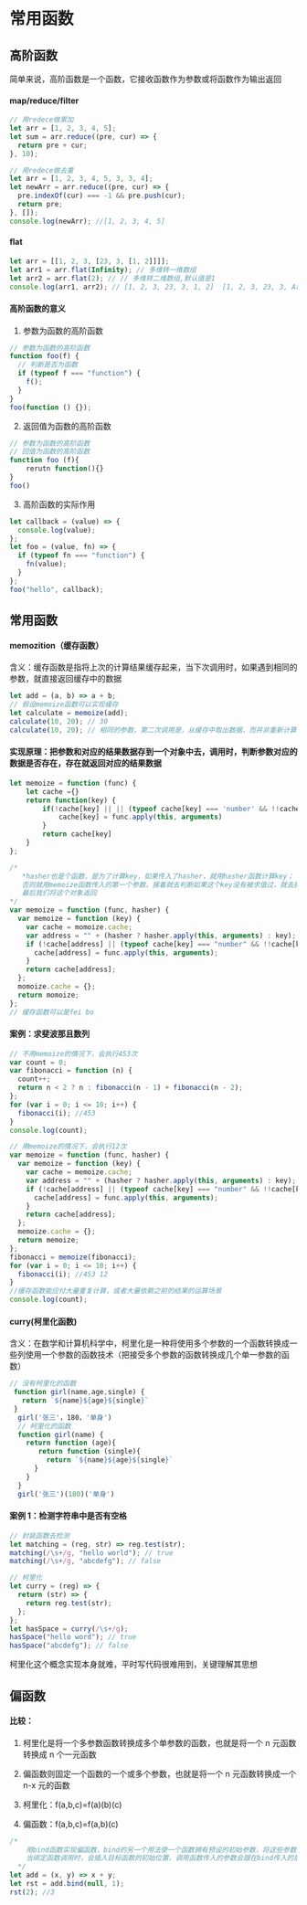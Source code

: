 # 常用函数

## 高阶函数

简单来说，高阶函数是一个函数，它接收函数作为参数或将函数作为输出返回

#### map/reduce/filter

```js
// 用redece做累加
let arr = [1, 2, 3, 4, 5];
let sum = arr.reduce((pre, cur) => {
  return pre + cur;
}, 10);

// 用redece做去重
let arr = [1, 2, 3, 4, 5, 3, 3, 4];
let newArr = arr.reduce((pre, cur) => {
  pre.indexOf(cur) === -1 && pre.push(cur);
  return pre;
}, []);
console.log(newArr); //[1, 2, 3, 4, 5]
```

#### flat

```js
let arr = [[1, 2, 3, [23, 3, [1, 2]]]];
let arr1 = arr.flat(Infinity); // 多维转一维数组
let arr2 = arr.flat(2); // // 多维转二维数组,默认值是1
console.log(arr1, arr2); // [1, 2, 3, 23, 3, 1, 2]  [1, 2, 3, 23, 3, Array(2)]
```

#### 高阶函数的意义

1. 参数为函数的高阶函数

```js
// 参数为函数的高阶函数
function foo(f) {
  // 判断是否为函数
  if (typeof f === "function") {
    f();
  }
}
foo(function () {});
```

2. 返回值为函数的高阶函数

```js
// 参数为函数的高阶函数
// 回值为函数的高阶函数
function foo (f){
    rerutn function(){}
}
foo()
```

3. 高阶函数的实际作用

```js
let callback = (value) => {
  console.log(value);
};
let foo = (value, fn) => {
  if (typeof fn === "function") {
    fn(value);
  }
};
foo("hello", callback);
```

## 常用函数

#### memozition（缓存函数）

含义：缓存函数是指将上次的计算结果缓存起来，当下次调用时，如果遇到相同的参数，就直接返回缓存中的数据

```js
let add = (a, b) => a + b;
// 假设memoize函数可以实现缓存
let calculate = memoize(add);
calculate(10, 20); // 30
calculate(10, 20); // 相同的参数，第二次调用是，从缓存中取出数据，而并非重新计算一次
```

#### 实现原理：把参数和对应的结果数据存到一个对象中去，调用时，判断参数对应的数据是否存在，存在就返回对应的结果数据

```js
let memoize = function (func) {
    let cache ={}
    return function(key) {
        if(!cache[key] || || (typeof cache[key] === 'number' && !!cache[key])){
            cache[key] = func.apply(this, arguments)
        }
        return cache[key]
    }
};
```

```js
/*
   *hasher也是个函数，是为了计算key，如果传入了hasher，就用hasher函数计算key；
   否则就用memoize函数传入的第一个参数，接着就去判断如果这个key没有被求值过，就去执行，
   最后我们将这个对象返回
*/
var memoize = function (func, hasher) {
  var memoize = function (key) {
    var cache = momoize.cache;
    var address = "" + (hasher ? hasher.apply(this, arguments) : key);
    if (!cache[address] || (typeof cache[key] === "number" && !!cache[key])) {
      cache[address] = func.apply(this, arguments);
    }
    return cache[address];
  };
  momoize.cache = {};
  return momoize;
};
// 缓存函数可以是fei bo
```

#### 案例：求斐波那且数列

```js
// 不用memoize的情况下，会执行453次
var count = 0;
var fibonacci = function (n) {
  count++;
  return n < 2 ? n : fibonacci(n - 1) + fibonacci(n - 2);
};
for (var i = 0; i <= 10; i++) {
  fibonacci(i); //453
}
console.log(count);

// 用memoize的情况下，会执行12次
var memoize = function (func, hasher) {
  var memoize = function (key) {
    var cache = memoize.cache;
    var address = "" + (hasher ? hasher.apply(this, arguments) : key);
    if (!cache[address] || (typeof cache[key] === "number" && !!cache[key])) {
      cache[address] = func.apply(this, arguments);
    }
    return cache[address];
  };
  memoize.cache = {};
  return memoize;
};
fibonacci = memoize(fibonacci);
for (var i = 0; i <= 10; i++) {
  fibonacci(i); //453 12
}
//缓存函数能应付大量重复计算，或者大量依赖之前的结果的运算场景
console.log(count);
```

#### curry(柯里化函数)

含义：在数学和计算机科学中，柯里化是一种将使用多个参数的一个函数转换成一些列使用一个参数的函数技术（把接受多个参数的函数转换成几个单一参数的函数）

```js
// 没有柯里化的函数
 function girl(name,age,single) {
   return `${name}${age}${single}`
 }
  girl('张三'，180，'单身')
  // 柯里化的函数
  function girl(name) {
    return function (age){
       return function (single){
         return `${name}${age}${single}`
      }
    }
  }
  girl('张三')(180)('单身')
```

#### 案例 1：检测字符串中是否有空格

```js
// 封装函数去检测
let matching = (reg, str) => reg.test(str);
matching(/\s+/g, "hello world"); // true
matching(/\s+/g, "abcdefg"); // false

// 柯里化
let curry = (reg) => {
  return (str) => {
    return reg.test(str);
  };
};
let hasSpace = curry(/\s+/g);
hasSpace("hello word"); // true
hasSpace("abcdefg"); // false
```

柯里化这个概念实现本身就难，平时写代码很难用到，关键理解其思想

## 偏函数

#### 比较：

1. 柯里化是将一个多参数函数转换成多个单参数的函数，也就是将一个 n 元函数转换成 n 个一元函数

2. 偏函数则固定一个函数的一个或多个参数，也就是将一个 n 元函数转换成一个 n-x 元的函数

3. 柯里化：f(a,b,c)=f(a)(b)(c)

4. 偏函数：f(a,b,c)=f(a,b)(c)

```js
/*
    用bind函数实现偏函数，bind的另一个用法使一个函数拥有预设的初始参数，将这些参数写在bind的第一个参数后，
    当绑定函数调用时，会插入目标函数的初始位置，调用函数传入的参数会跟在bind传入的后面
  */
let add = (x, y) => x + y;
let rst = add.bind(null, 1);
rst(2); //3
```

